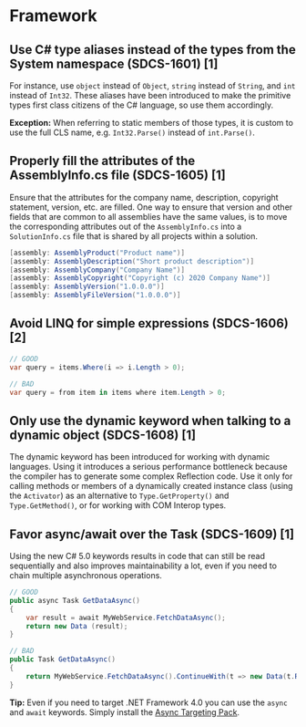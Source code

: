 # Framework
## Use C# type aliases instead of the types from the System namespace (SDCS-1601) [1]
For instance, use `object` instead of `Object`, `string` instead of `String`, and `int` instead of `Int32`. These aliases have been introduced to make the primitive types first class citizens of the C# language, so use them accordingly.

**Exception:** When referring to static members of those types, it is custom to use the full CLS name, e.g. `Int32.Parse()` instead of `int.Parse()`.

## Properly fill the attributes of the AssemblyInfo.cs file (SDCS-1605) [1]
Ensure that the attributes for the company name, description, copyright statement, version, etc. are filled. One way to ensure that version and other fields that are common to all assemblies have the same values, is to move the corresponding attributes out of the `AssemblyInfo.cs` into a `SolutionInfo.cs` file that is shared by all projects within a solution.

```csharp
[assembly: AssemblyProduct("Product name")]
[assembly: AssemblyDescription("Short product description")]
[assembly: AssemblyCompany("Company Name")]
[assembly: AssemblyCopyright("Copyright (c) 2020 Company Name")]
[assembly: AssemblyVersion("1.0.0.0")]
[assembly: AssemblyFileVersion("1.0.0.0")]
```

## Avoid LINQ for simple expressions (SDCS-1606) [2]
```csharp
// GOOD
var query = items.Where(i => i.Length > 0);
```
```csharp
// BAD
var query = from item in items where item.Length > 0; 
```

## Only use the dynamic keyword when talking to a dynamic object (SDCS-1608) [1] 
The dynamic keyword has been introduced for working with dynamic languages. Using it introduces a serious performance bottleneck because the compiler has to generate some complex Reflection code.
Use it only for calling methods or members of a dynamically created instance class (using the `Activator`) as an alternative to `Type.GetProperty()` and `Type.GetMethod()`, or for working with COM Interop types.

## Favor async/await over the Task (SDCS-1609) [1]
Using the new C# 5.0 keywords results in code that can still be read sequentially and also improves maintainability a lot, even if you need to chain multiple asynchronous operations.

```csharp
// GOOD
public async Task GetDataAsync()
{
    var result = await MyWebService.FetchDataAsync();
    return new Data (result);
}
```
```csharp
// BAD
public Task GetDataAsync()
{
    return MyWebService.FetchDataAsync().ContinueWith(t => new Data(t.Result));
}
```
**Tip:** Even if you need to target .NET Framework 4.0 you can use the `async` and `await` keywords. Simply install the [Async Targeting Pack](http://www.microsoft.com/en-us/download/details.aspx?id=29576).